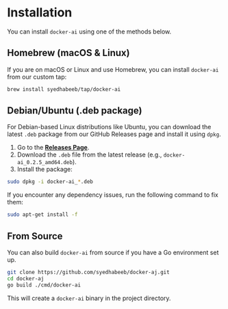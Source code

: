 # Installation

You can install `docker-ai` using one of the methods below.

## Homebrew (macOS & Linux)

If you are on macOS or Linux and use Homebrew, you can install `docker-ai` from our custom tap:

```bash
brew install syedhabeeb/tap/docker-ai
```

## Debian/Ubuntu (.deb package)

For Debian-based Linux distributions like Ubuntu, you can download the latest `.deb` package from our GitHub Releases page and install it using `dpkg`.

1.  Go to the [**Releases Page**](https://github.com/syedhabeeb/docker-aj/releases).
2.  Download the `.deb` file from the latest release (e.g., `docker-ai_0.2.5_amd64.deb`).
3.  Install the package:

```bash
sudo dpkg -i docker-ai_*.deb
```

If you encounter any dependency issues, run the following command to fix them:

```bash
sudo apt-get install -f
```

## From Source

You can also build `docker-ai` from source if you have a Go environment set up.

```bash
git clone https://github.com/syedhabeeb/docker-aj.git
cd docker-aj
go build ./cmd/docker-ai
```
This will create a `docker-ai` binary in the project directory. 
